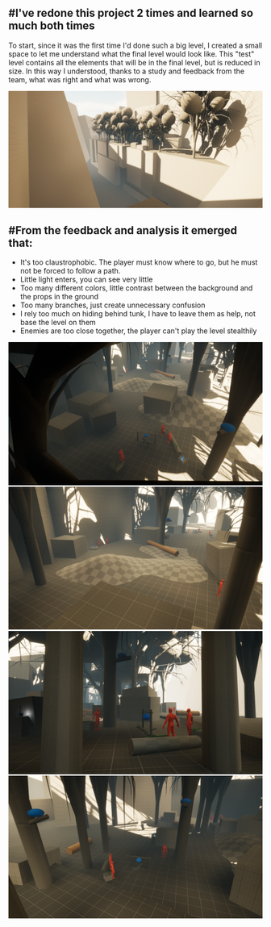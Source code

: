 ## #I've redone this project 2 times and learned so much both times

To start, since it was the first time I'd done such a big level, I created a small space to let me understand what the final level would look like. This "test" level contains all the elements that will be in the final level, but is reduced in size. In this way I understood, thanks to a study and feedback from the team, what was right and what was wrong.

![S](/giuseppe-rotondo-highresscreenshot00014.png)

## #From the feedback and analysis it emerged that:
- It's too claustrophobic. The player must know where to go, but he must not be forced to follow a path.
- Little light enters, you can see very little
- Too many different colors, little contrast between the background and the props in the ground
- Too many branches, just create unnecessary confusion
- I rely too much on hiding behind tunk, I have to leave them as help, not base the level on them
- Enemies are too close together, the player can't play the level stealthily

![S](/giuseppe-rotondo-highresscreenshot00005.png)
![S](/giuseppe-rotondo-highresscreenshot00025.png)
![S](/giuseppe-rotondo-highresscreenshot00022.png)
![S](/giuseppe-rotondo-highresscreenshot00026.png)

